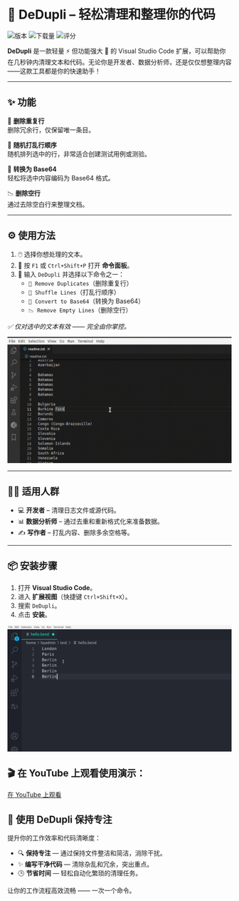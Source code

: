# 🧹 DeDupli – 轻松清理和整理你的代码

![版本](https://img.shields.io/visual-studio-marketplace/v/learnwithyan.dedupli?label=版本)
![下载量](https://img.shields.io/visual-studio-marketplace/d/learnwithyan.dedupli?label=下载量)
![评分](https://img.shields.io/visual-studio-marketplace/stars/learnwithyan.dedupli?label=评分)

**DeDupli** 是一款轻量 ⚡ 但功能强大 💪 的 Visual Studio Code 扩展，可以帮助你在几秒钟内清理文本和代码。无论你是开发者、数据分析师，还是仅仅想整理内容——这款工具都是你的快速助手！

---

## ✨ 功能

🧽 **删除重复行**  
删除冗余行，仅保留唯一条目。

🔀 **随机打乱行顺序**  
随机排列选中的行，非常适合创建测试用例或测验。

🧾 **转换为 Base64**  
轻松将选中内容编码为 Base64 格式。

📉 **删除空行**  
通过去除空白行来整理文档。

---

## ⚙️ 使用方法

1. 🖱️ 选择你想处理的文本。
2. 🎯 按 `F1` 或 `Ctrl+Shift+P` 打开 **命令面板**。
3. 💼 输入 `DeDupli` 并选择以下命令之一：
   - `🧽 Remove Duplicates`（删除重复行）
   - `🔀 Shuffle Lines`（打乱行顺序）
   - `🧾 Convert to Base64`（转换为 Base64）
   - `📉 Remove Empty Lines`（删除空行）

*✅ 仅对选中的文本有效 —— 完全由你掌控。*

[![Vscode 扩展演示](/translations/demo.gif '扩展演示')](https://learnwithyan.com)

---

## 👨‍💻 适用人群

- 💻 **开发者** – 清理日志文件或源代码。
- 📊 **数据分析师** – 通过去重和重新格式化来准备数据。
- ✍️ **写作者** – 打乱内容、删除多余空格等。

---

## 📦 安装步骤

1. 打开 **Visual Studio Code**。
2. 进入 **扩展视图**（快捷键 `Ctrl+Shift+X`）。
3. 搜索 `DeDupli`。
4. 点击 **安装**。

[![Vscode 扩展演示](/translations/demo2.gif '扩展演示')](https://learnwithyan.com)

## 🎬 在 YouTube 上观看使用演示：

[在 YouTube 上观看](https://www.youtube.com/watch?v=f9PHCYbTWbc)

## 🧠 使用 DeDupli 保持专注

提升你的工作效率和代码清晰度：

- 🔍 **保持专注** — 通过保持文件整洁和简洁，消除干扰。
- ✨ **编写干净代码** — 清除杂乱和冗余，突出重点。
- 🕒 **节省时间** — 轻松自动化繁琐的清理任务。

让你的工作流程高效流畅 —— 一次一个命令。
